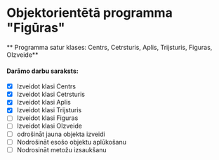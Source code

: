 # Objektorientētā programma "Figūras"
** Programma satur klases: Centrs, Cetrsturis, Aplis, Trijsturis, Figuras, OIzveide**


#### Darāmo darbu saraksts:
- [x] Izveidot klasi Centrs
- [x] Izveidot klasi Cetrsturis
- [x] Izveidot klasi Aplis
- [x] Izveidot klasi Trijsturis
- [ ] Izveidot klasi Figuras
- [ ] Izveidot klasi OIzveide
- [ ] odrošināt jauna objekta izveidi
- [ ] Nodrošināt esošo objektu aplūkošanu
- [ ] Nodrosināt metožu izsaukšanu
